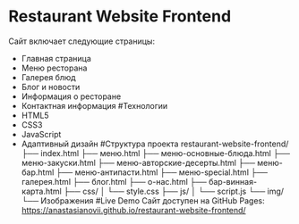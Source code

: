 # Restaurant Website Frontend
Сайт включает следующие страницы:
- Главная страница
- Меню ресторана
- Галерея блюд
- Блог и новости
- Информация о ресторане
- Контактная информация
#Технологии
- HTML5
- CSS3
- JavaScript
- Адаптивный дизайн
#Структура проекта
restaurant-website-frontend/
├── index.html
├── меню.html
├── меню-основные-блюда.html
├── меню-закуски.html
├── меню-авторские-десерты.html
├── меню-бар.html
├── меню-антипасти.html
├── меню-special.html
├── галерея.html
├── блог.html
├── о-нас.html
├── бар-винная-карта.html
├── css/
│ └── style.css
├── js/
│ └── script.js
└── img/
└── Изображения
#Live Demo
Сайт доступен на GitHub Pages:  
https://anastasianovii.github.io/restaurant-website-frontend/


